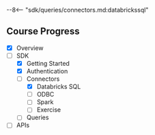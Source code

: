 --8<-- "sdk/queries/connectors.md:databrickssql"

## Course Progress
-   [X] Overview
-   [ ] SDK
    *   [X] Getting Started
    *   [X] Authentication
    *   [ ] Connectors
        +   [X] Databricks SQL
        +   [ ] ODBC
        +   [ ] Spark
        +   [ ] Exercise
    *   [ ] Queries
-   [ ] APIs